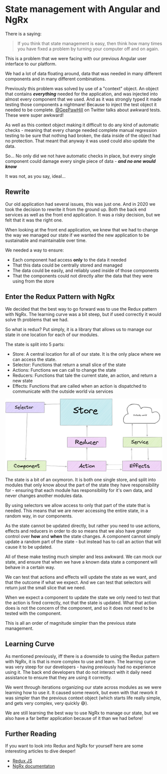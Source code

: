# State management with Angular and NgRx

There is a saying:

> If you think that state management is easy, then think how many times you have fixed a problem by turning your computer off and on again.

This is a problem that we were facing with our previous Angular user interface to our platform.

We had a lot of data floating around, data that was needed in many different components and in many different combinations.

Previously this problem was solved by use of a "context" object. An object that contains ***everything*** needed for the application, and was injected into almost every component that we used. And as it was strongly typed it made testing those components a nightmare! Because to inject the test object it needed to be complete. [@GeePawHill](https://twitter.com/GeePawHill) on Twitter talks about awkward tests. These were super awkward!

As well as this context object making it difficult to do any kind of automatic checks - meaning that every change needed complete manual regression testing to be sure that nothing had broken, the data inside of the object had no protection. That meant that anyway it was used could also update the data.

So... No only did we not have automatic checks in place, but every single component could damage every single piece of data - ***and no one would know***

It was not, as you say, ideal...

## Rewrite

Our old application had several issues, this was just one. And in 2020 we took the decision to rewrite it from the ground up. Both the back end services as well as the front end application. It was a risky decision, but we felt that it was the right one.

When looking at the front end application, we knew that we had to change the way we managed our state if we wanted the new application to be sustainable and maintainable over time.

We needed a way to ensure:

* Each component had access **only** to the data it needed
* That this data could be centrally stored and managed
* The data could be easily, and reliably used inside of those components
* That the components could not directly alter the data that they were using from the store

## Enter the Redux Pattern with NgRx

We decided that the best way to go forward was to use the Redux pattern with NgRx. The learning curve was a bit steep, but if used correctly it would solve th problems that we had.

So what is redux? Put simply, it is a library that allows us to manage our state in one location for each of our modules.

The state is split into 5 parts:

* Store: A central location for all of our state. It is the only place where we can access the state.
* Selector: Functions that return a small slice of the state
* Actions: Functions we can call to change the state
* Reducers: Functions that tale the current state, an action, and  return a new state
* Effects: Functions that are called when an action is dispatched to communicate with the outside world via services

![map of the NgRx components working together](ngrx-map.png)

The state is a bit of an oxymoron. It is both one single store, and split into modules that only know about the part of the state they have responsibility for - ensuring that each module has responsibility for it's own data, and never changes another modules data.

By using selectors we allow access to only that part of the state that is needed. This means that we are never accessing the entire state, in a random way, in our components.

As the state cannot be updated directly, but rather you need to use actions, effects and reducers in order to do so means that we also have greater control over **how** and **when** the state changes. A component cannot simply update a random part of the state - but instead has to call an action that will cause it to be updated.

All of these make testing much simpler and less awkward. We can mock our state, and ensure that when we have a known data state a component will behave in a certain way. 

We can test that actions and effects will update the state as we want, and that the outcome if what we expect. And we can test that selectors will return just the small slice that we need.

When we expect a component to update the state we only need to test that the action is fired correctly, not that the state is updated. What that action does is not the concern of the component, and so it does not need to be tested with the component.

This is all an order of magnitude simpler than the previous state management.

## Learning Curve

As mentioned previously, iff there is a downside to using the Redux pattern with NgRx, it is that is more complex to use and learn. The learning curve was very steep for our developers - having previously had no experience using it. The back end developers that do not interact with it daily need assistance to ensure that they are using it correctly.

We went through iterations organizing our state across modules as we were learning how to use it. It caused some rework, but even with that rework it was simpler than the previous context object (which starts life really simple, and gets very complex, very quickly 😅).

We are still learning the best way to use NgRx to manage our state, but we also have a far better application because of it than we had before!

## Further Reading

If you want to look into Redux and NgRx for yourself here are some interesting articles to dive deeper!

* [Redux JS](https://redux.js.org/introduction/core-concepts)
* [NgRx documentaton](https://ngrx.io/docs)

